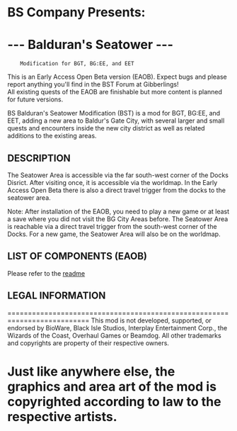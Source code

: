 # 			BS Company Presents:
#    ---  Balduran's Seatower  ---
		Modification for BGT, BG:EE, and EET
			

This is an Early Access Open Beta version (EAOB). 
Expect bugs and please report anything you'll find in the BST Forum at Gibberlings!	 
All existing quests of the EAOB are finishable but more content is planned for future versions. 

BS Balduran's Seatower Modification (BST) is a mod for BGT, BG:EE, and EET, adding a new area to Baldur's Gate City, with several larger and small quests and encounters inside the new city district as well as related additions to the existing areas.


## DESCRIPTION

The Seatower Area is accessible via the far south-west corner of the Docks Disrict. After visiting once, it is accessible via the worldmap.
In the Early Access Open Beta there is also a direct travel trigger from the docks to the seatower area.

Note: After installation of the EAOB, you need to play a new game or at least a save where you did not visit the BG City Areas before.
The Seatower Area is reachable via a direct travel trigger from the south-west corner of the Docks.
For a new game, the Seatower Area will also be on the worldmap. 


## LIST OF COMPONENTS (EAOB)

Please refer to the [readme](https://gibberlings3.github.io/Documentation/readmes/english.bst.txt)


## LEGAL INFORMATION

==========================================================================
This mod is not developed, supported, or endorsed by BioWare, Black Isle Studios, Interplay Entertainment Corp., the Wizards of the Coast, Overhaul Games or Beamdog. All other trademarks and copyrights are property of their respective owners.

Just like anywhere else, the graphics and area art of the mod is copyrighted according to law to the respective artists.
==========================================================================


